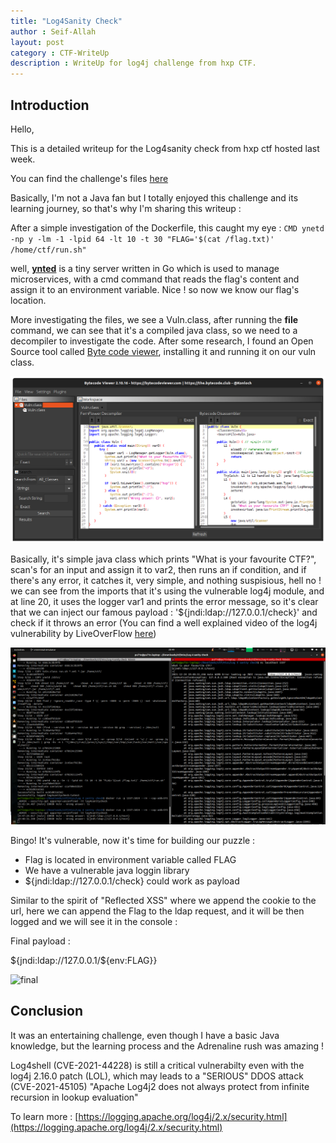 ```yaml
---
title: "Log4Sanity Check"
author : Seif-Allah
layout: post
category : CTF-WriteUp
description : WriteUp for log4j challenge from hxp CTF. 
---
```


## Introduction

Hello, 

This is a detailed writeup for the Log4sanity check from hxp ctf hosted last week. 

You can find the challenge's files [here](/files) 

Basically, I'm not a Java fan but I totally enjoyed this challenge and its learning journey, so that's why I'm sharing this writeup : 


After a simple investigation of the Dockerfile, this caught my eye :
` CMD ynetd -np y -lm -1 -lpid 64 -lt 10 -t 30 "FLAG='$(cat /flag.txt)' /home/ctf/run.sh" `

well, **[ynted](https://github.com/rwstauner/ynetd)** is a tiny server written in Go which is used to manage microservices, with a cmd command that reads the flag's content and assign it to an environment variable. Nice ! so now we know our flag's location. 

More investigating the files, we see a Vuln.class, after running the **file** command, we can see that it's a compiled java class, so we need to a decompiler to investigate the code. After some research, I found an Open Source tool called [Byte code viewer](https://github.com/Konloch/bytecode-viewer), installing it and running it on our vuln class. 

![bytecode](/assets/images/writeups/bytecode.png)

Basically, it's simple java class which prints "What is your favourite CTF?", scan's for an input and assign it to var2, then runs an if condition, and if there's any error, it catches it, very simple, and nothing suspisious, hell no ! we can see from the imports that it's using the vulnerable log4j module, and at line 20, it uses the logger var1 and prints the error message, so it's clear that we can inject our famous payload : '${jndi:ldap://127.0.0.1/check}' and check if it throws an error (You can find a well explained video of the log4j vulnerability by LiveOverFlow [here](https://www.youtube.com/watch?v=w2F67LbEtnk)) 

![check](/assets/images/writeups/vulnerability.png)

Bingo! It's vulnerable, now it's time for building our puzzle : 

- Flag is located in environment variable called FLAG 
- We have a vulnerable java loggin library
- ${jndi:ldap://127.0.0.1/check} could work as payload

Similar to the spirit of "Reflected XSS" where we append the cookie to the url, here we can append the Flag to the ldap request, and it will be then logged and we will see it in the console : 

Final payload : 

${jndi:ldap://127.0.0.1/${env:FLAG}}

![final](/assets/images/writeups/final2.png)


## Conclusion

It was an entertaining challenge, even though I have a basic Java knowledge, but the learning process and the Adrenaline rush was amazing ! 

Log4shell (CVE-2021-44228) is still a critical vulnerabilty even with the log4j 2.16.0 patch (LOL), which may leads to a "SERIOUS" DDOS attack (CVE-2021-45105) "Apache Log4j2 does not always protect from infinite recursion in lookup evaluation"

To learn more : [https://logging.apache.org/log4j/2.x/security.html](https://logging.apache.org/log4j/2.x/security.html) 
